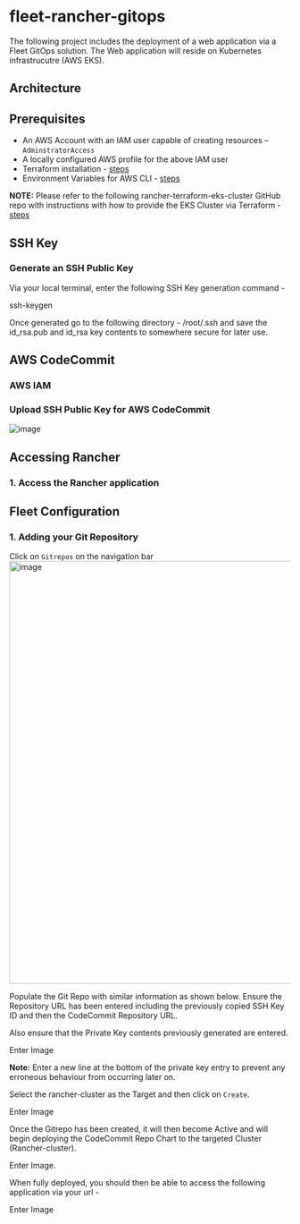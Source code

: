 # fleet-rancher-gitops
The following project includes the deployment of a web application via a Fleet GitOps solution. The Web application will reside on Kubernetes infrastrucutre (AWS EKS).

## Architecture

## Prerequisites
* An AWS Account with an IAM user capable of creating resources – `AdminstratorAccess`
* A locally configured AWS profile for the above IAM user
* Terraform installation - [steps](https://learn.hashicorp.com/tutorials/terraform/install-cli)
* Environment Variables for AWS CLI - [steps](https://docs.aws.amazon.com/cli/latest/userguide/cli-configure-envvars.html)

**NOTE:** Please refer to the following rancher-terraform-eks-cluster GitHub repo with instructions with how to provide the EKS Cluster via Terraform - [steps](https://github.com/BJWRD/Terraform/edit/main/rancher-terraform-eks-cluster)

## SSH Key

### Generate an SSH Public Key
Via your local terminal, enter the following SSH Key generation command -

  ssh-keygen

Once generated go to the following directory - /root/.ssh and save the id_rsa.pub and id_rsa key contents to somewhere secure for later use. 

## AWS CodeCommit


### AWS IAM 

### Upload SSH Public Key for AWS CodeCommit

![image](https://github.com/BJWRD/Kubernetes/assets/83971386/428601c1-2167-40c7-84d2-fd51a5fdc6ca)

## Accessing Rancher 

### 1. Access the Rancher application

 
## Fleet Configuration

### 1. Adding your Git Repository

Click on `Gitrepos` on the navigation bar 
<img width="756" alt="image" src="https://user-images.githubusercontent.com/83971386/216155301-bf24de39-7d09-4907-8978-0c3c80c3a42a.png">

Populate the Git Repo with similar information as shown below. Ensure the Repository URL has been entered including the previously copied SSH Key ID and then the CodeCommit Repository URL.

Also ensure that the Private Key contents previously generated are entered.

Enter Image

**Note:** Enter a new line at the bottom of the private key entry to prevent any erroneous behaviour from occurring later on.

Select the rancher-cluster as the Target and then click on `Create`.

Enter Image

Once the Gitrepo has been created, it will then become Active and will begin deploying the CodeCommit Repo Chart to the targeted Cluster (Rancher-cluster). 

Enter Image.

When fully deployed, you should then be able to access the following application via your url - 

Enter Image



